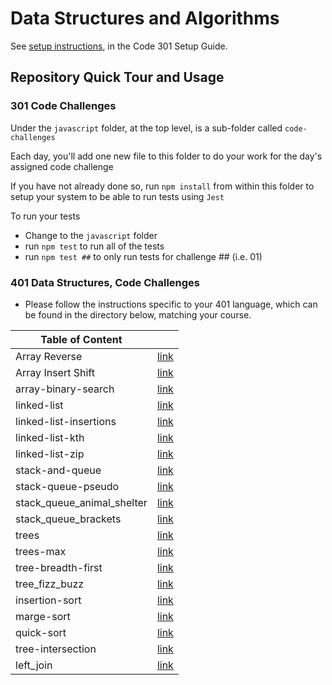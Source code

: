 # Data Structures and Algorithms

See [setup instructions](https://codefellows.github.io/setup-guide/code-301/3-code-challenges), in the Code 301 Setup Guide.

## Repository Quick Tour and Usage

### 301 Code Challenges

Under the `javascript` folder, at the top level, is a sub-folder called `code-challenges`

Each day, you'll add one new file to this folder to do your work for the day's assigned code challenge

If you have not already done so, run `npm install` from within this folder to setup your system to be able to run tests using `Jest`

To run your tests

- Change to the `javascript` folder
- run `npm test` to run all of the tests
- run `npm test ##` to only run tests for challenge ## (i.e. 01)

### 401 Data Structures, Code Challenges

- Please follow the instructions specific to your 401 language, which can be found in the directory below, matching your course.

| Table of Content | |
| -------------- |------------- |
| Array Reverse | [link](./python/code_challenges/array_reverse/README.md) |
| Array Insert Shift | [link](./python/code_challenges/array-insert-shift/README.md) |
| array-binary-search | [link](./python/code_challenges/array-binary-search/README.md) |
| linked-list| [link](./python/code_challenges/linked_list/README.md) |
| linked-list-insertions| [link](./python/code_challenges/linked-list-insertions/README.md) 
| linked-list-kth| [link](./python/code_challenges/linked-list-kth/README.md) 
| linked-list-zip| [link](./python/code_challenges/linked_list_zip/README.md) 
| stack-and-queue| [link](./python/code_challenges/stack-and-queue/README.md) 
| stack-queue-pseudo| [link](./python/code_challenges/stack_queue_pseudo/README.md) 
| stack_queue_animal_shelter| [link](./python/code_challenges/stack_queue_animal_shelter/README.md) 
| stack_queue_brackets| [link](./python/code_challenges/stack_queue_brackets/README.md) 
| trees| [link](./python/code_challenges/trees/README.md) 
| trees-max| [link](./python/code_challenges/trees/maxreadme.md) 
| tree-breadth-first| [link](./python/code_challenges/trees/breadth.md) 
| tree_fizz_buzz| [link](./python/code_challenges/tree_fizz_buzz/README.md) 
| insertion-sort| [link](./python/code_challenges/insertion-sort/README.md) 
| marge-sort| [link](./python/code_challenges/marge-sort/README.md) 
| quick-sort| [link](./python/code_challenges/quick-sort/README.md) 
| tree-intersection| [link](./python/code_challenges/tree_intersection/README.md) 
| left_join| [link](./python/code_challenges/hashmap-left-join/README.md) 